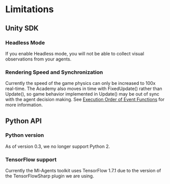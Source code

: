 # Limitations

## Unity SDK

### Headless Mode

If you enable Headless mode, you will not be able to collect visual observations
from your agents.

### Rendering Speed and Synchronization

Currently the speed of the game physics can only be increased to 100x real-time.
The Academy also moves in time with FixedUpdate() rather than Update(), so game
behavior implemented in Update() may be out of sync with the agent decision
making. See
[Execution Order of Event Functions](https://docs.unity3d.com/Manual/ExecutionOrder.html)
for more information.

## Python API

### Python version

As of version 0.3, we no longer support Python 2.

### TensorFlow support

Currently the Ml-Agents toolkit uses TensorFlow 1.7.1 due to the version of the
TensorFlowSharp plugin we are using.
